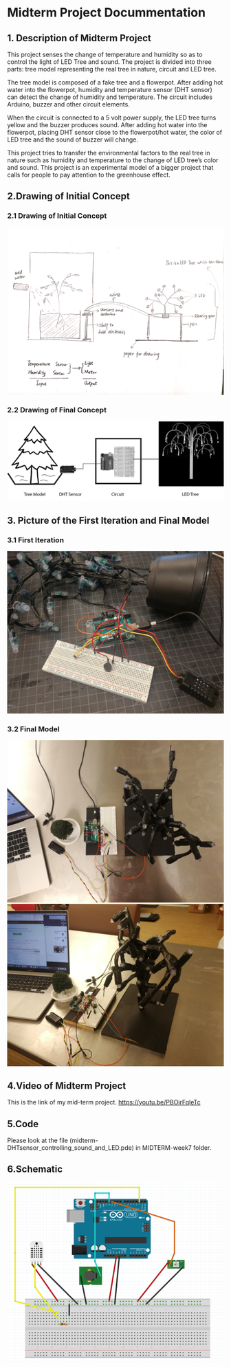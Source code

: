 # Midterm Project Docummentation
## 1. Description of Midterm Project
This project senses the change of temperature and humidity so as to control the light of LED Tree and sound. The project is divided into three parts: tree model representing the real tree in nature, circuit and LED tree. 

The tree model is composed of a fake tree and a flowerpot. After adding hot water into the flowerpot, humidity and temperature sensor (DHT sensor) can detect the change of humidity and temperature. The circuit includes Arduino, buzzer and other circuit elements. 

When the circuit is connected to a 5 volt power supply, the LED tree turns yellow and the buzzer produces sound. After adding hot water into the flowerpot, placing DHT sensor close to the flowerpot/hot water, the color of LED tree and the sound of buzzer will change.

This project tries to transfer the environmental factors to the real tree in nature such as humidity and temperature to the change of LED tree’s color and sound. This project is an experimental model of a bigger project that calls for people to pay attention to the greenhouse effect.

## 2.Drawing of Initial Concept
### 2.1 Drawing of Initial Concept
![alt text](https://github.com/xuanxuan9520/Digital-Elctr-hw/blob/master/MIDTERM-week7/images-week7/sketch%20of%20midterm%20project.png)

### 2.2 Drawing of Final Concept
![alt text](https://github.com/xuanxuan9520/Digital-Elctr-hw/blob/master/MIDTERM-week7/images-week7/final%20sketch%20of%20midterm%20project.jpg)

## 3. Picture of the First Iteration and Final Model
### 3.1 First Iteration
![alt text](https://github.com/xuanxuan9520/Digital-Elctr-hw/blob/master/MIDTERM-week7/images-week7/first%20iteration%20of%20midterm%20project.jpeg)

### 3.2 Final Model
![alt text](https://github.com/xuanxuan9520/Digital-Elctr-hw/blob/master/MIDTERM-week7/images-week7/midterm%20project%20final%20model%201.jpeg)
![alt text](https://github.com/xuanxuan9520/Digital-Elctr-hw/blob/master/MIDTERM-week7/images-week7/midterm%20project%20final%20model%202.jpeg)

## 4.Video of Midterm Project
This is the link of my mid-term project.
https://youtu.be/PBOirFqleTc

## 5.Code
Please look at the file (midterm-DHTsensor_controlling_sound_and_LED.pde) in MIDTERM-week7 folder.

## 6.Schematic
![alt text](https://github.com/xuanxuan9520/Digital-Elctr-hw/blob/master/MIDTERM-week7/images-week7/schematics%20of%20midterm%20project.png)

